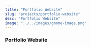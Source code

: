 ```yaml
---
title: "Portfolio Website"
slug: "projects/portfolio-website"
desc: "Portfolio Website"
image: "../../images/gnome-image.png"
---
```

### Portfolio Website